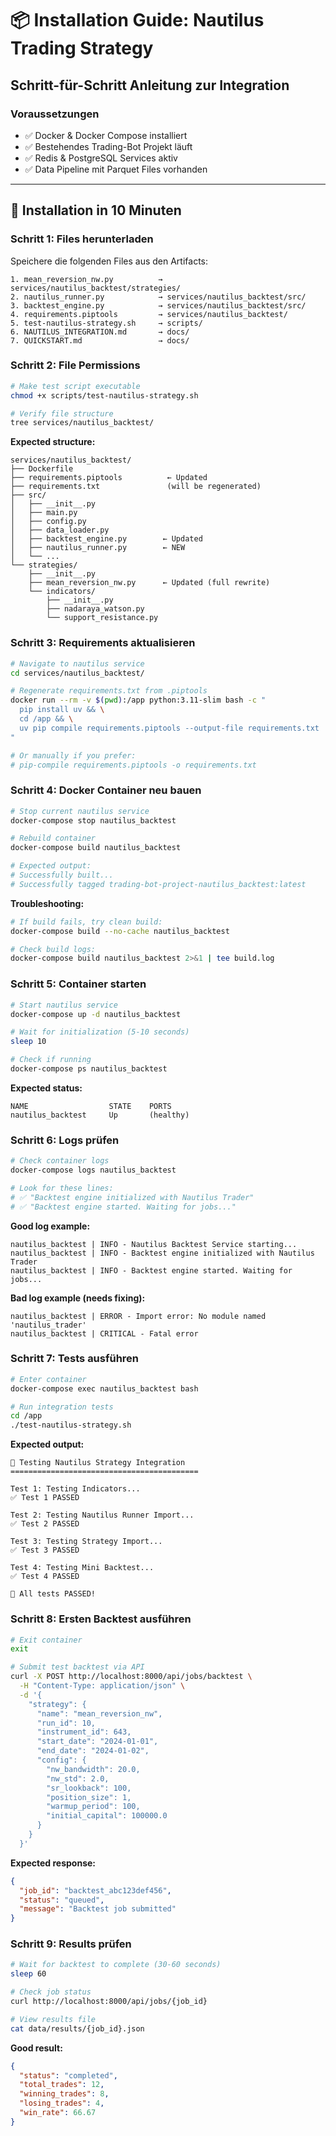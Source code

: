 # 📦 Installation Guide: Nautilus Trading Strategy

## Schritt-für-Schritt Anleitung zur Integration

### Voraussetzungen

- ✅ Docker & Docker Compose installiert
- ✅ Bestehendes Trading-Bot Projekt läuft
- ✅ Redis & PostgreSQL Services aktiv
- ✅ Data Pipeline mit Parquet Files vorhanden

---

## 🚀 Installation in 10 Minuten

### Schritt 1: Files herunterladen

Speichere die folgenden Files aus den Artifacts:

```
1. mean_reversion_nw.py          → services/nautilus_backtest/strategies/
2. nautilus_runner.py            → services/nautilus_backtest/src/
3. backtest_engine.py            → services/nautilus_backtest/src/
4. requirements.piptools         → services/nautilus_backtest/
5. test-nautilus-strategy.sh     → scripts/
6. NAUTILUS_INTEGRATION.md       → docs/
7. QUICKSTART.md                 → docs/
```

### Schritt 2: File Permissions

```bash
# Make test script executable
chmod +x scripts/test-nautilus-strategy.sh

# Verify file structure
tree services/nautilus_backtest/
```

**Expected structure:**
```
services/nautilus_backtest/
├── Dockerfile
├── requirements.piptools          ← Updated
├── requirements.txt               (will be regenerated)
├── src/
│   ├── __init__.py
│   ├── main.py
│   ├── config.py
│   ├── data_loader.py
│   ├── backtest_engine.py        ← Updated
│   ├── nautilus_runner.py        ← NEW
│   └── ...
└── strategies/
    ├── __init__.py
    ├── mean_reversion_nw.py      ← Updated (full rewrite)
    └── indicators/
        ├── __init__.py
        ├── nadaraya_watson.py
        └── support_resistance.py
```

### Schritt 3: Requirements aktualisieren

```bash
# Navigate to nautilus service
cd services/nautilus_backtest/

# Regenerate requirements.txt from .piptools
docker run --rm -v $(pwd):/app python:3.11-slim bash -c "
  pip install uv && \
  cd /app && \
  uv pip compile requirements.piptools --output-file requirements.txt
"

# Or manually if you prefer:
# pip-compile requirements.piptools -o requirements.txt
```

### Schritt 4: Docker Container neu bauen

```bash
# Stop current nautilus service
docker-compose stop nautilus_backtest

# Rebuild container
docker-compose build nautilus_backtest

# Expected output:
# Successfully built...
# Successfully tagged trading-bot-project-nautilus_backtest:latest
```

**Troubleshooting:**
```bash
# If build fails, try clean build:
docker-compose build --no-cache nautilus_backtest

# Check build logs:
docker-compose build nautilus_backtest 2>&1 | tee build.log
```

### Schritt 5: Container starten

```bash
# Start nautilus service
docker-compose up -d nautilus_backtest

# Wait for initialization (5-10 seconds)
sleep 10

# Check if running
docker-compose ps nautilus_backtest
```

**Expected status:**
```
NAME                  STATE    PORTS
nautilus_backtest     Up       (healthy)
```

### Schritt 6: Logs prüfen

```bash
# Check container logs
docker-compose logs nautilus_backtest

# Look for these lines:
# ✅ "Backtest engine initialized with Nautilus Trader"
# ✅ "Backtest engine started. Waiting for jobs..."
```

**Good log example:**
```
nautilus_backtest | INFO - Nautilus Backtest Service starting...
nautilus_backtest | INFO - Backtest engine initialized with Nautilus Trader
nautilus_backtest | INFO - Backtest engine started. Waiting for jobs...
```

**Bad log example (needs fixing):**
```
nautilus_backtest | ERROR - Import error: No module named 'nautilus_trader'
nautilus_backtest | CRITICAL - Fatal error
```

### Schritt 7: Tests ausführen

```bash
# Enter container
docker-compose exec nautilus_backtest bash

# Run integration tests
cd /app
./test-nautilus-strategy.sh
```

**Expected output:**
```
🧪 Testing Nautilus Strategy Integration
==========================================

Test 1: Testing Indicators...
✅ Test 1 PASSED

Test 2: Testing Nautilus Runner Import...
✅ Test 2 PASSED

Test 3: Testing Strategy Import...
✅ Test 3 PASSED

Test 4: Testing Mini Backtest...
✅ Test 4 PASSED

🎉 All tests PASSED!
```

### Schritt 8: Ersten Backtest ausführen

```bash
# Exit container
exit

# Submit test backtest via API
curl -X POST http://localhost:8000/api/jobs/backtest \
  -H "Content-Type: application/json" \
  -d '{
    "strategy": {
      "name": "mean_reversion_nw",
      "run_id": 10,
      "instrument_id": 643,
      "start_date": "2024-01-01",
      "end_date": "2024-01-02",
      "config": {
        "nw_bandwidth": 20.0,
        "nw_std": 2.0,
        "sr_lookback": 100,
        "position_size": 1,
        "warmup_period": 100,
        "initial_capital": 100000.0
      }
    }
  }'
```

**Expected response:**
```json
{
  "job_id": "backtest_abc123def456",
  "status": "queued",
  "message": "Backtest job submitted"
}
```

### Schritt 9: Results prüfen

```bash
# Wait for backtest to complete (30-60 seconds)
sleep 60

# Check job status
curl http://localhost:8000/api/jobs/{job_id}

# View results file
cat data/results/{job_id}.json
```

**Good result:**
```json
{
  "status": "completed",
  "total_trades": 12,
  "winning_trades": 8,
  "losing_trades": 4,
  "win_rate": 66.67
}
```
